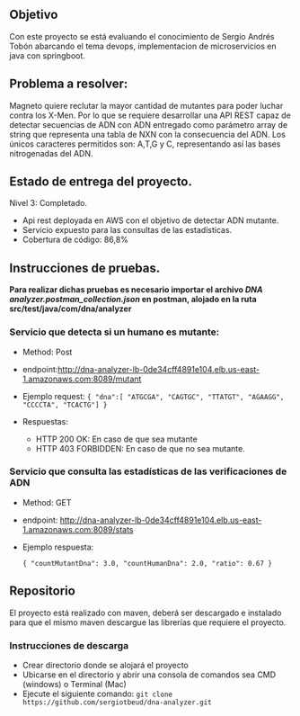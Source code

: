 ## Objetivo

Con este proyecto se está evaluando el conocimiento de Sergio Andrés Tobón abarcando el tema devops, implementacion de microservicios en java con springboot.

## Problema a resolver:

Magneto quiere reclutar la mayor cantidad de mutantes para poder luchar
contra los X-Men.
Por lo que se requiere desarrollar una API REST capaz de detectar secuencias de ADN con ADN entregado como parámetro array de string  que representa una tabla de NXN con la consecuencia del ADN. Los únicos caracteres permitidos son: A,T,G y C, representando así las bases nitrogenadas del ADN.

## Estado de entrega del proyecto.

Nivel 3: Completado.

  - Api rest deployada en AWS con el objetivo de detectar ADN mutante.
  - Servicio expuesto para las consultas de las estadísticas.
  - Cobertura de código: 86,8%

## Instrucciones de pruebas.

**Para realizar dichas pruebas es necesario importar el archivo _DNA analyzer.postman_collection.json_ en postman, alojado en la ruta src/test/java/com/dna/analyzer**

### Servicio que detecta si un humano es mutante:

  - Method: Post
  - endpoint:http://dna-analyzer-lb-0de34cff4891e104.elb.us-east-1.amazonaws.com:8089/mutant
  - Ejemplo request:
`{
"dna":[
"ATGCGA",
"CAGTGC",
"TTATGT",
"AGAAGG",
"CCCCTA",
"TCACTG"]
}`

  - Respuestas: 
    - HTTP 200 OK: En caso de que sea mutante
    - HTTP 403 FORBIDDEN: En caso de que no sea mutante.

### Servicio que consulta las estadísticas de las verificaciones de ADN

  - Method: GET
  - endpoint: http://dna-analyzer-lb-0de34cff4891e104.elb.us-east-1.amazonaws.com:8089/stats
  - Ejemplo respuesta:
      
    `{
        "countMutantDna": 3.0,
        "countHumanDna": 2.0,
        "ratio": 0.67
    }`
      
 


## Repositorio

El proyecto está realizado con maven, deberá ser descargado e instalado para que el mismo maven descargue las librerías que requiere el proyecto.

### Instrucciones de descarga
  - Crear directorio donde se alojará el proyecto
  - Ubicarse en el directorio y abrir una consola de comandos sea CMD (windows) o Terminal (Mac)
  - Ejecute el siguiente comando: 
    `git clone https://github.com/sergiotbeud/dna-analyzer.git`
    
